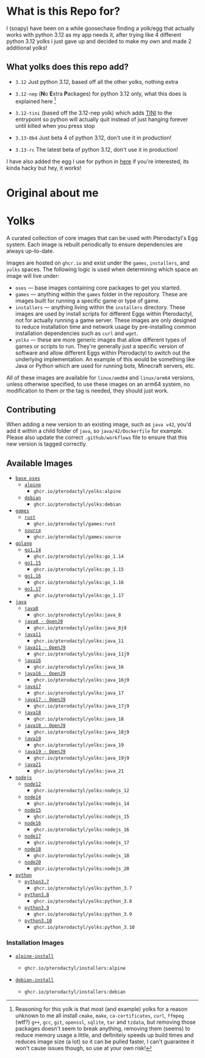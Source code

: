 # What is this Repo for?

I (soapy) have been on a while goosechase finding a yolk/egg that actually works with python 3.12 as my app needs it, after trying like 4 different python 3.12 yolks i just gave up and decided to make my own and made 2 additional yolks!

## What yolks does this repo add?

- `3.12` Just python 3.12, based off all the other yolks, nothing extra

- `3.12-nep` (**N**o **E**xtra **P**ackages) for python 3.12 only, what this does is explained here [^1]

- `3.12-tini` (based off the 3.12-nep yolk) which adds [TINI](https://github.com/krallin/tini) to the entrypoint so python will actually quit instead of just hanging forever until killed when you press stop

- `3.13-0b4` Just beta 4 of python 3.12, don't use it in production!

- `3.13-rc` The latest beta of python 3.12, don't use it in production!

I have also added the egg I use for python in [here](/eggs/python/egg.json) if you're interested, its kinda hacky but hey, it works!

# Original about me

# Yolks

A curated collection of core images that can be used with Pterodactyl's Egg system. Each image is rebuilt
periodically to ensure dependencies are always up-to-date.

Images are hosted on `ghcr.io` and exist under the `games`, `installers`, and `yolks` spaces. The following logic
is used when determining which space an image will live under:

* `oses` — base images containing core packages to get you started.
* `games` — anything within the `games` folder in the repository. These are images built for running a specific game
or type of game.
* `installers` — anything living within the `installers` directory. These images are used by install scripts for different
Eggs within Pterodactyl, not for actually running a game server. These images are only designed to reduce installation time
and network usage by pre-installing common installation dependencies such as `curl` and `wget`.
* `yolks` — these are more generic images that allow different types of games or scripts to run. They're generally just
a specific version of software and allow different Eggs within Pterodactyl to switch out the underlying implementation. An
example of this would be something like Java or Python which are used for running bots, Minecraft servers, etc.

All of these images are available for `linux/amd64` and `linux/arm64` versions, unless otherwise specified, to use
these images on an arm64 system, no modification to them or the tag is needed, they should just work.

## Contributing

When adding a new version to an existing image, such as `java v42`, you'd add it within a child folder of `java`, so
`java/42/Dockerfile` for example. Please also update the correct `.github/workflows` file to ensure that this new version
is tagged correctly.

## Available Images

* [`base oses`](https://github.com/pterodactyl/yolks/tree/master/oses)
  * [`alpine`](https://github.com/pterodactyl/yolks/tree/master/oses/alpine)
    * `ghcr.io/pterodactyl/yolks:alpine`
  * [`debian`](https://github.com/pterodactyl/yolks/tree/master/oses/debian)
    * `ghcr.io/pterodactyl/yolks:debian`
* [`games`](https://github.com/pterodactyl/yolks/tree/master/games)
  * [`rust`](https://github.com/pterodactyl/yolks/tree/master/games/rust)
    * `ghcr.io/pterodactyl/games:rust`
  * [`source`](https://github.com/pterodactyl/yolks/tree/master/games/source)
    * `ghcr.io/pterodactyl/games:source`
* [`golang`](https://github.com/pterodactyl/yolks/tree/master/go)
  * [`go1.14`](https://github.com/pterodactyl/yolks/tree/master/go/1.14)
    * `ghcr.io/pterodactyl/yolks:go_1.14`
  * [`go1.15`](https://github.com/pterodactyl/yolks/tree/master/go/1.15)
    * `ghcr.io/pterodactyl/yolks:go_1.15`
  * [`go1.16`](https://github.com/pterodactyl/yolks/tree/master/go/1.16)
    * `ghcr.io/pterodactyl/yolks:go_1.16`
  * [`go1.17`](https://github.com/pterodactyl/yolks/tree/master/go/1.17)
    * `ghcr.io/pterodactyl/yolks:go_1.17`
* [`java`](https://github.com/pterodactyl/yolks/tree/master/java)
  * [`java8`](https://github.com/pterodactyl/yolks/tree/master/java/8)
    * `ghcr.io/pterodactyl/yolks:java_8`
  * [`java8 - OpenJ9`](https://github.com/pterodactyl/yolks/tree/master/java/8j9)
    * `ghcr.io/pterodactyl/yolks:java_8j9`
  * [`java11`](https://github.com/pterodactyl/yolks/tree/master/java/11)
    * `ghcr.io/pterodactyl/yolks:java_11`
  * [`java11 - OpenJ9`](https://github.com/pterodactyl/yolks/tree/master/java/11j9)
    * `ghcr.io/pterodactyl/yolks:java_11j9`
  * [`java16`](https://github.com/pterodactyl/yolks/tree/master/java/16)
    * `ghcr.io/pterodactyl/yolks:java_16`
  * [`java16 - OpenJ9`](https://github.com/pterodactyl/yolks/tree/master/java/16j9)
    * `ghcr.io/pterodactyl/yolks:java_16j9`
  * [`java17`](https://github.com/pterodactyl/yolks/tree/master/java/17)
    * `ghcr.io/pterodactyl/yolks:java_17`
  * [`java17 - OpenJ9`](https://github.com/pterodactyl/yolks/tree/master/java/17j9)
    * `ghcr.io/pterodactyl/yolks:java_17j9`
  * [`java18`](https://github.com/pterodactyl/yolks/tree/master/java/18)
    * `ghcr.io/pterodactyl/yolks:java_18`
  * [`java18 - OpenJ9`](https://github.com/pterodactyl/yolks/tree/master/java/18j9)
    * `ghcr.io/pterodactyl/yolks:java_18j9`
  * [`java19`](https://github.com/pterodactyl/yolks/tree/master/java/19)
    * `ghcr.io/pterodactyl/yolks:java_19`
  * [`java19 - OpenJ9`](https://github.com/pterodactyl/yolks/tree/master/java/19j9)
    * `ghcr.io/pterodactyl/yolks:java_19j9`
  * [`java21`](https://github.com/pterodactyl/yolks/tree/master/java/21)
    * `ghcr.io/pterodactyl/yolks:java_21`
* [`nodejs`](https://github.com/pterodactyl/yolks/tree/master/nodejs)
  * [`node12`](https://github.com/pterodactyl/yolks/tree/master/nodejs/12)
    * `ghcr.io/pterodactyl/yolks:nodejs_12`
  * [`node14`](https://github.com/pterodactyl/yolks/tree/master/nodejs/14)
    * `ghcr.io/pterodactyl/yolks:nodejs_14`
  * [`node15`](https://github.com/pterodactyl/yolks/tree/master/nodejs/15)
    * `ghcr.io/pterodactyl/yolks:nodejs_15`
  * [`node16`](https://github.com/pterodactyl/yolks/tree/master/nodejs/16)
    * `ghcr.io/pterodactyl/yolks:nodejs_16`
  * [`node17`](https://github.com/pterodactyl/yolks/tree/master/nodejs/17)
    * `ghcr.io/pterodactyl/yolks:nodejs_17`
  * [`node18`](https://github.com/pterodactyl/yolks/tree/master/nodejs/18)
    * `ghcr.io/pterodactyl/yolks:nodejs_18`
  * [`node20`](https://github.com/pterodactyl/yolks/tree/master/nodejs/18)
    * `ghcr.io/pterodactyl/yolks:nodejs_20`
* [`python`](https://github.com/pterodactyl/yolks/tree/master/python)
  * [`python3.7`](https://github.com/pterodactyl/yolks/tree/master/python/3.7)
    * `ghcr.io/pterodactyl/yolks:python_3.7`
  * [`python3.8`](https://github.com/pterodactyl/yolks/tree/master/python/3.8)
    * `ghcr.io/pterodactyl/yolks:python_3.8`
  * [`python3.9`](https://github.com/pterodactyl/yolks/tree/master/python/3.9)
    * `ghcr.io/pterodactyl/yolks:python_3.9`
  * [`python3.10`](https://github.com/pterodactyl/yolks/tree/master/python/3.10)
    * `ghcr.io/pterodactyl/yolks:python_3.10`

### Installation Images

* [`alpine-install`](https://github.com/pterodactyl/yolks/tree/master/installers/alpine)
  * `ghcr.io/pterodactyl/installers:alpine`

* [`debian-install`](https://github.com/pterodactyl/yolks/tree/master/installers/debian)
  * `ghcr.io/pterodactyl/installers:debian`

[^1]: Reasoning for this yolk is that most (and example) yolks for a reason unknown to me all install `cmake`, `make`, `ca-certificates`, `curl`, `ffmpeg` (wtf?) `g++`, `gcc`, `git`, `openssl`, `sqlite`, `tar` and `tzdata`, but removing those packages doesn't seem to break anything, removing them (seems) to reduce memory usage a little, and definitely speeds up build times and reduces image size (a lot) so it can be pulled faster, I can't guarantee it won't cause issues though, so use at your own risk!
